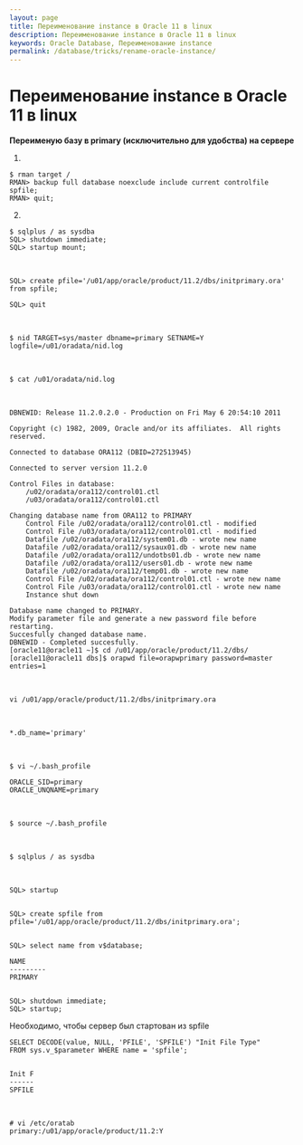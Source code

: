 ```yaml
---
layout: page
title: Переименование instance в Oracle 11 в linux
description: Переименование instance в Oracle 11 в linux
keywords: Oracle Database, Переименование instance
permalink: /database/tricks/rename-oracle-instance/
---
```


# Переименование instance в Oracle 11 в linux

**Переименую базу в primary (исключительно для удобства) на сервере**

1)

    $ rman target /
    RMAN> backup full database noexclude include current controlfile spfile;
    RMAN> quit;

2)

    $ sqlplus / as sysdba
    SQL> shutdown immediate;
    SQL> startup mount;

<br/>

    SQL> create pfile='/u01/app/oracle/product/11.2/dbs/initprimary.ora' from spfile;

    SQL> quit

<br/>

    $ nid TARGET=sys/master dbname=primary SETNAME=Y logfile=/u01/oradata/nid.log

<br/>

    $ cat /u01/oradata/nid.log

<br/>

    DBNEWID: Release 11.2.0.2.0 - Production on Fri May 6 20:54:10 2011

    Copyright (c) 1982, 2009, Oracle and/or its affiliates.  All rights reserved.

    Connected to database ORA112 (DBID=272513945)

    Connected to server version 11.2.0

    Control Files in database:
        /u02/oradata/ora112/control01.ctl
        /u03/oradata/ora112/control01.ctl

    Changing database name from ORA112 to PRIMARY
        Control File /u02/oradata/ora112/control01.ctl - modified
        Control File /u03/oradata/ora112/control01.ctl - modified
        Datafile /u02/oradata/ora112/system01.db - wrote new name
        Datafile /u02/oradata/ora112/sysaux01.db - wrote new name
        Datafile /u02/oradata/ora112/undotbs01.db - wrote new name
        Datafile /u02/oradata/ora112/users01.db - wrote new name
        Datafile /u02/oradata/ora112/temp01.db - wrote new name
        Control File /u02/oradata/ora112/control01.ctl - wrote new name
        Control File /u03/oradata/ora112/control01.ctl - wrote new name
        Instance shut down

    Database name changed to PRIMARY.
    Modify parameter file and generate a new password file before restarting.
    Succesfully changed database name.
    DBNEWID - Completed succesfully.
    [oracle11@oracle11 ~]$ cd /u01/app/oracle/product/11.2/dbs/
    [oracle11@oracle11 dbs]$ orapwd file=orapwprimary password=master entries=1

<br/>

    vi /u01/app/oracle/product/11.2/dbs/initprimary.ora

<br/>

    *.db_name='primary'

<br/>

    $ vi ~/.bash_profile

    ORACLE_SID=primary
    ORACLE_UNQNAME=primary

<br/>

    $ source ~/.bash_profile

<br/>

    $ sqlplus / as sysdba

<br/>

    SQL> startup


    SQL> create spfile from pfile='/u01/app/oracle/product/11.2/dbs/initprimary.ora';


    SQL> select name from v$database;

    NAME
    ---------
    PRIMARY


    SQL> shutdown immediate;
    SQL> startup;

Необходимо, чтобы сервер был стартован из spfile

    SELECT DECODE(value, NULL, 'PFILE', 'SPFILE') "Init File Type"
    FROM sys.v_$parameter WHERE name = 'spfile';


    Init F
    ------
    SPFILE

<br/>

    # vi /etc/oratab
    primary:/u01/app/oracle/product/11.2:Y
